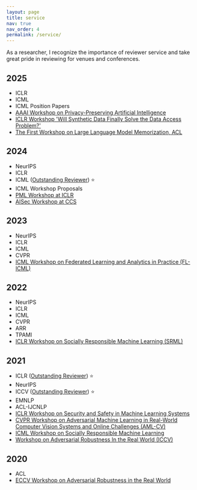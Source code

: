 ```yaml
---
layout: page
title: service
nav: true
nav_order: 4
permalink: /service/
---
```


As a researcher, I recognize the importance of reviewer service and take great pride in reviewing for venues and conferences.

## 2025
- ICLR
- ICML
- ICML Position Papers
- [AAAI Workshop on Privacy-Preserving Artificial Intelligence](https://ppai-workshop.github.io/)
- [ICLR Workshop 'Will Synthetic Data Finally Solve the Data Access Problem?'](https://synthetic-data-iclr.github.io/) 
- [The First Workshop on Large Language Model Memorization, ACL](https://sites.google.com/view/memorization-workshop/home)

## 2024
- NeurIPS
- ICLR
- ICML ([Outstanding Reviewer](https://x.com/icmlconf/status/1815647580577059312)) :star:
- ICML Workshop Proposals
- [PML Workshop at ICLR](https://pml-workshop.github.io/iclr24/)
- [AISec Workshop at CCS](https://aisec.cc/)

## 2023
- NeurIPS
- ICLR
- ICML
- CVPR
- [ICML Workshop on Federated Learning and Analytics in Practice (FL-ICML)](https://fl-icml2023.github.io/)

## 2022
- NeurIPS
- ICLR
- ICML
- CVPR
- ARR
- TPAMI
- [ICLR Workshop on Socially Responsible Machine Learning (SRML)](https://iclrsrml.github.io/)

## 2021
- ICLR ([Outstanding Reviewer](https://iclr.cc/Conferences/2021/Reviewers)) :star:
- NeurIPS
- ICCV ([Outstanding Reviewer](https://iccv2021.thecvf.com/outstanding-reviewers)) :star:
- EMNLP
- ACL-IJCNLP
- [ICLR Workshop on Security and Safety in Machine Learning Systems](https://aisecure-workshop.github.io/aml-iclr2021/)
- [CVPR Workshop on Adversarial Machine Learning in Real-World Computer Vision Systems and Online Challenges (AML-CV)](https://aisecure-workshop.github.io/amlcvpr2021/)
- [ICML Workshop on Socially Responsible Machine Learning](https://icmlsrml2021.github.io/)
- [Workshop on Adversarial Robustness In the Real World (ICCV)](https://iccv21-adv-workshop.github.io/)

## 2020
- ACL
- [ECCV Workshop on Adversarial Robustness in the Real World](https://eccv20-adv-workshop.github.io/)
